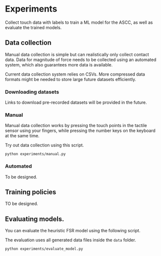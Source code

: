 # Experiments

Collect touch data with labels to train a ML model for the ASCC, as well as evaluate the trained models.

## Data collection

Manual data collection is simple but can realistically only collect contact data. Data for magnitude of force needs to be collected using an automated system, which also guarantees more data is available.

Current data collection system relies on CSVs. More compressed data formats might be needed to store large future datasets efficiently.

### Downloading datasets

Links to download pre-recorded datasets will be provided in the future.

### Manual

Manual data collection works by pressing the touch points in the tactile sensor using your fingers, while pressing the number keys on the keyboard at the same time.

Try out data collection using this script.

```
python experiments/manual.py
```

### Automated

To be designed.

## Training policies

TO be designed.

## Evaluating models.

You can evaluate the heuristic FSR model using the following script.

The evaluation uses all generated data files inside the `data` folder.

```
python experiments/evaluate_model.py
```
